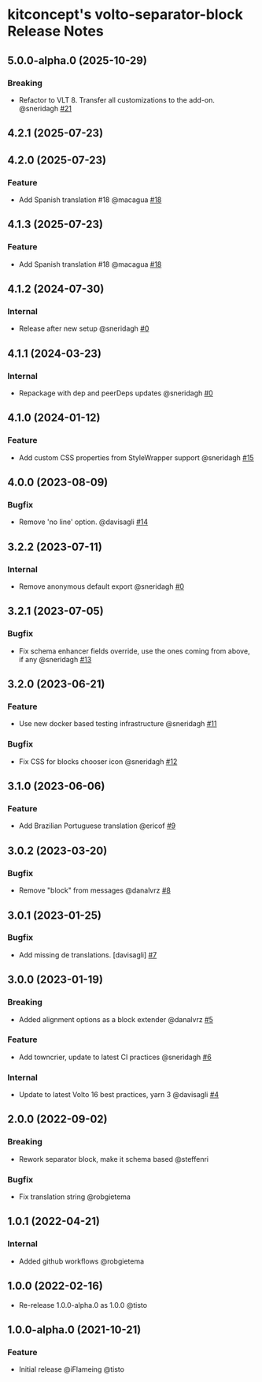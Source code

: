 # kitconcept's volto-separator-block Release Notes

<!-- You should *NOT* be adding new change log entries to this file.
     You should create a file in the news directory instead.
     For helpful instructions, please see:
     https://6.dev-docs.plone.org/volto/developer-guidelines/contributing.html#create-a-pull-request
-->

<!-- towncrier release notes start -->

## 5.0.0-alpha.0 (2025-10-29)

### Breaking

- Refactor to VLT 8. Transfer all customizations to the add-on. @sneridagh [#21](https://github.com/kitconcept/volto-separator-block/issue/21)

## 4.2.1 (2025-07-23)

## 4.2.0 (2025-07-23)

### Feature

- Add Spanish translation #18 @macagua [#18](https://github.com/kitconcept/volto-separator-block/issue/18)

## 4.1.3 (2025-07-23)

### Feature

- Add Spanish translation #18 @macagua [#18](https://github.com/kitconcept/volto-separator-block/issue/18)

## 4.1.2 (2024-07-30)

### Internal

- Release after new setup @sneridagh [#0](https://github.com/kitconcept/volto-separator-block/issue/0)

## 4.1.1 (2024-03-23)

### Internal

- Repackage with dep and peerDeps updates @sneridagh [#0](https://github.com/kitconcept/volto-separator-block/pull/0)

## 4.1.0 (2024-01-12)

### Feature

- Add custom CSS properties from StyleWrapper support @sneridagh [#15](https://github.com/kitconcept/volto-separator-block/pull/15)

## 4.0.0 (2023-08-09)

### Bugfix

- Remove 'no line' option. @davisagli [#14](https://github.com/kitconcept/volto-separator-block/pull/14)


## 3.2.2 (2023-07-11)

### Internal

- Remove anonymous default export @sneridagh [#0](https://github.com/kitconcept/volto-separator-block/pull/0)


## 3.2.1 (2023-07-05)

### Bugfix

- Fix schema enhancer fields override, use the ones coming from above, if any @sneridagh [#13](https://github.com/kitconcept/volto-separator-block/pull/13)


## 3.2.0 (2023-06-21)

### Feature

- Use new docker based testing infrastructure @sneridagh [#11](https://github.com/kitconcept/volto-separator-block/pull/11)

### Bugfix

- Fix CSS for blocks chooser icon @sneridagh [#12](https://github.com/kitconcept/volto-separator-block/pull/12)


## 3.1.0 (2023-06-06)

### Feature

- Add Brazilian Portuguese translation @ericof [#9](https://github.com/kitconcept/volto-export/pull/9)


## 3.0.2 (2023-03-20)

### Bugfix

- Remove "block" from messages @danalvrz [#8](https://github.com/kitconcept/volto-export/pull/8)


## 3.0.1 (2023-01-25)

### Bugfix

- Add missing de translations. [davisagli] [#7](https://github.com/kitconcept/volto-export/pull/7)


## 3.0.0 (2023-01-19)

### Breaking

- Added alignment options as a block extender @danalvrz [#5](https://github.com/kitconcept/volto-export/pull/5)

### Feature

- Add towncrier, update to latest CI practices @sneridagh [#6](https://github.com/kitconcept/volto-export/pull/6)

### Internal

- Update to latest Volto 16 best practices, yarn 3 @davisagli [#4](https://github.com/kitconcept/volto-export/pull/4)


## 2.0.0 (2022-09-02)

### Breaking

- Rework separator block, make it schema based @steffenri

### Bugfix

- Fix translation string @robgietema

## 1.0.1 (2022-04-21)

### Internal

- Added github workflows @robgietema

## 1.0.0 (2022-02-16)

- Re-release 1.0.0-alpha.0 as 1.0.0 @tisto

## 1.0.0-alpha.0 (2021-10-21)

### Feature

- Initial release @iFlameing @tisto
